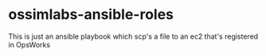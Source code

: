 # ossimlabs-ansible-roles
This is just an ansible playbook which scp's a file to
an ec2 that's registered in OpsWorks
